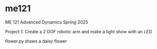 # me121

ME 121 Advanced Dynamics Spring 2025

Project 1: Create a 2 DOF robotic arm and make a light show with an LED

flower.py draws a daisy flower
